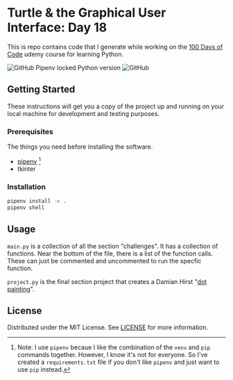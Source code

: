 # Turtle & the Graphical User Interface: Day 18

This is repo contains code that I generate while working on the [100 Days of Code](https://www.udemy.com/course/100-days-of-code/) udemy course for learning Python.

![GitHub Pipenv locked Python version](https://img.shields.io/github/pipenv/locked/python-version/hashref/python_100_days_18)
![GitHub](https://img.shields.io/github/license/hashref/python_100_days_18)

## Getting Started

These instructions will get you a copy of the project up and running on your local machine for development and testing purposes.

### Prerequisites

The things you need before installing the software.

* [pipenv](https://pipenv.pypa.io/en/latest/index.html) [^1]
* tkinter

[^1]: Note: I use `pipenv` becaue I like the combination of the `venv` and `pip` commands together. However, I know it's not for everyone. So I've created a `requirements.txt` file if you don't like `pipenv` and just want to use `pip` instead.

### Installation

```sh
pipenv install -e .
pipenv shell
```

## Usage

`main.py` is a collection of all the section "challenges". It has a collection of functions. Near the bottom of the file, there is a list of the function calls. These can just be commented and uncommented to run the specfic function.

`project.py` is the final section project that creates a Damian Hirst "[dot painting](https://www.google.com/search?q=hirst+dot+painting)".

## License

Distributed under the MIT License. See [LICENSE](https://github.com/hashref/python_100_days_18/blob/master/LICENSE) for more information.
